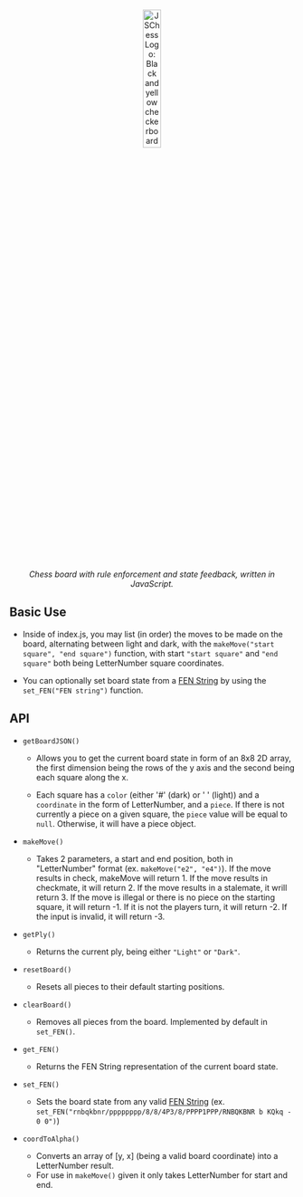<p align="center">
  <br>
  <img width="25%" src="https://github.com/xero-lib/JSChess/assets/54485853/65a8e657-cefe-41fd-81e3-9270071da1a0" alt="JSChess Logo: Black and yellow checkerboard with the letters JS in the bottom right.">
</p>
<p align="center">
    <em>Chess board with rule enforcement and state feedback, written in JavaScript.</em>
</p>

## Basic Use

- Inside of index.js, you may list (in order) the moves to be made on the board, alternating between light and dark, with the `makeMove("start square", "end square")` function, with start `"start square"` and `"end square"` both being LetterNumber square coordinates.

- You can optionally set board state from a [FEN String](https://en.wikipedia.org/wiki/Forsyth%E2%80%93Edwards_Notation) by using the `set_FEN("FEN string")` function.

## API

- `getBoardJSON()`

  - Allows you to get the current board state in form of an 8x8 2D array, the first dimension being the rows of the y axis and the second being each square along the x.

  - Each square has a `color` (either '#' (dark) or ' ' (light)) and a `coordinate` in the form of LetterNumber, and a `piece`. If there is not currently a piece on a given square, the `piece` value will be equal to `null`. Otherwise, it will have a piece object.

- `makeMove()`

  - Takes 2 parameters, a start and end position, both in "LetterNumber" format (ex. `makeMove("e2", "e4")`). If the move results in check, makeMove will return 1. If the move results in checkmate, it will return 2. If the move results in a stalemate, it wrill return 3. If the move is illegal or there is no piece on the starting square, it will return -1. If it is not the players turn, it will return -2. If the input is invalid, it will return -3.

- `getPly()`

  - Returns the current ply, being either `"Light"` or `"Dark"`.

- `resetBoard()`

  - Resets all pieces to their default starting positions.

- `clearBoard()`

  - Removes all pieces from the board. Implemented by default in `set_FEN()`.

- `get_FEN()`

  - Returns the FEN String representation of the current board state.

- `set_FEN()`

  - Sets the board state from any valid [FEN String](https://en.wikipedia.org/wiki/Forsyth%E2%80%93Edwards_Notation) (ex. `set_FEN("rnbqkbnr/pppppppp/8/8/4P3/8/PPPP1PPP/RNBQKBNR b KQkq - 0 0")`)

- `coordToAlpha()`

  - Converts an array of [y, x] (being a valid board coordinate) into a LetterNumber result.
  - For use in `makeMove()` given it only takes LetterNumber for start and end. 

